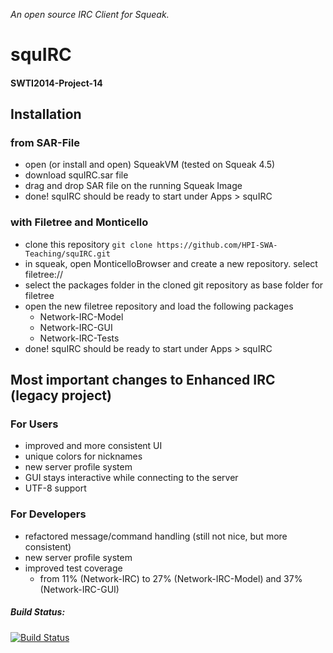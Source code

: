 *An open source IRC Client for Squeak.*

# squIRC
#### SWTI2014-Project-14

## Installation

### from SAR-File
- open (or install and open) SqueakVM (tested on Squeak 4.5)
- download squIRC.sar file
- drag and drop SAR file on the running Squeak Image
- done! squIRC should be ready to start under Apps > squIRC

### with Filetree and Monticello
- clone this repository ```git clone https://github.com/HPI-SWA-Teaching/squIRC.git```
- in squeak, open MonticelloBrowser and create a new repository. select filetree://
- select the packages folder in the cloned git repository as base folder for filetree
- open the new filetree repository and load the following packages
  - Network-IRC-Model
  - Network-IRC-GUI
  - Network-IRC-Tests
- done! squIRC should be ready to start under Apps > squIRC

## Most important changes to Enhanced IRC (legacy project)

### For Users
- improved and more consistent UI
- unique colors for nicknames
- new server profile system
- GUI stays interactive while connecting to the server
- UTF-8 support

### For Developers
- refactored message/command handling (still not nice, but more consistent)
- new server profile system
- improved test coverage
  - from 11% (Network-IRC) to 27% (Network-IRC-Model) and 37% (Network-IRC-GUI) 

##### Build Status: 
[![Build Status](https://api.travis-ci.org/HPI-SWA-Teaching/SWT15-Project-02.svg)](https://travis-ci.org/HPI-SWA-Teaching/SWT15-Project-02)

